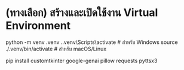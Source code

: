 # (ทางเลือก) สร้างและเปิดใช้งาน Virtual Environment
python -m venv .venv
.\.venv\Scripts\activate  # สำหรับ Windows
source ./.venv/bin/activate  # สำหรับ macOS/Linux

pip install customtkinter google-genai pillow requests pyttsx3
